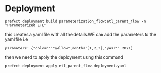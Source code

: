 # Deployment




```
prefect deployment build parameterization_flow:etl_parent_flow -n "Parameterized ETL"
```
this creates a yaml file with all the details.WE can add the parameters to the yaml file i.e 

```parameters: {"colour":"yellow",months:[1,2,3],"year": 2021}```

then we need to apply the deployment using this command
```
prefect deployment apply etl_parent_flow-deployment.yaml
```
